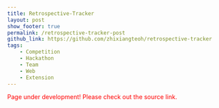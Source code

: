 ```yaml
---
title: Retrospective-Tracker
layout: post
show_footer: true
permalink: /retrospective-tracker-post
github_link: https://github.com/zhixiangteoh/retrospective-tracker
tags: 
    - Competition
    - Hackathon 
    - Team
    - Web
    - Extension
---
```


<span style="color: red">Page under development! Please check out the source link.</span>

<!-- ---
{: data-content="footnotes"} -->